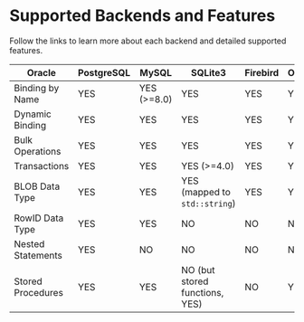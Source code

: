 # Supported Backends and Features

Follow the links to learn more about each backend and detailed supported features.

|Oracle|PostgreSQL|MySQL|SQLite3|Firebird|ODBC|DB2|
|--- |--- |--- |--- |--- |--- |--- |
|Binding by Name|YES|YES (>=8.0)|YES|YES|YES|YES|YES|
|Dynamic Binding|YES|YES|YES|YES|YES|YES|
|Bulk Operations|YES|YES|YES|YES|YES|YES|YES|
|Transactions|YES|YES|YES (>=4.0)|YES|YES|YES|YES|
|BLOB Data Type|YES|YES|YES (mapped to `std::string`)|YES|YES|NO|NO|
|RowID Data Type|YES|YES|NO|NO|NO|NO|NO|
|Nested Statements|YES|NO|NO|NO|NO|NO|YES|
|Stored Procedures|YES|YES|NO (but stored functions, YES)|NO|YES|NO|YES|